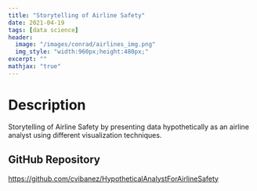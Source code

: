 ```yaml
---
title: "Storytelling of Airline Safety"
date: 2021-04-19
tags: [data science]
header:
  image: "/images/conrad/airlines_img.png"
  img_style: "width:960px;height:480px;"
excerpt: ""
mathjax: "true"
---
```


# Description
Storytelling of Airline Safety by presenting data hypothetically as an airline analyst using different visualization techniques.

## GitHub Repository
<a href="https://github.com/cvibanez/HypotheticalAnalystForAirlineSafety">https://github.com/cvibanez/HypotheticalAnalystForAirlineSafety</a>
